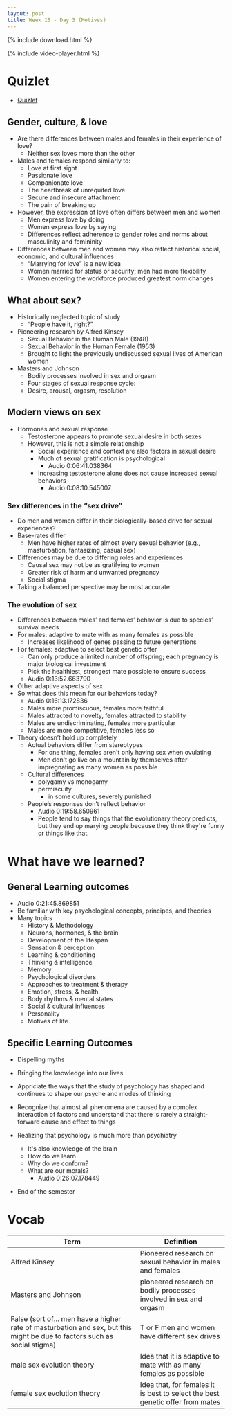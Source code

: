 ```yaml
---
layout: post
title: Week 15 - Day 3 (Motives)
---
```


{% include download.html %}

{% include video-player.html %}

<script>
new AudioNavigator({videoId:"osPm0H-9u6M"});
</script>

# Quizlet
+ <a href="https://quizlet.com/_28yly4">Quizlet</a>

## Gender, culture, & love
+ Are there differences between males and females in their experience of love?
    + Neither sex loves more than the other
+ Males and females respond similarly to:
    + Love at first sight
    + Passionate love
    + Companionate love
    + The heartbreak of unrequited love
    + Secure and insecure attachment
    + The pain of breaking up
+ However, the expression of love often differs between men and women
    + Men express love by doing
    + Women express love by saying
    + Differences reflect adherence to gender roles and norms about masculinity and femininity
+ Differences between men and women may also reflect historical social, economic, and cultural influences
    + “Marrying for love” is a new idea
    + Women married for status or security; men had more flexibility
    + Women entering the workforce produced greatest norm changes

## What about sex?
+ Historically neglected topic of study
    + “People have it, right?”
+ Pioneering research by Alfred Kinsey
    + Sexual Behavior in the Human Male (1948)
    + Sexual Behavior in the Human Female (1953)
    + Brought to light the previously undiscussed sexual lives of American women
+ Masters and Johnson
    + Bodily processes involved in sex and orgasm
    + Four stages of sexual response cycle: 
    + Desire, arousal, orgasm, resolution

## Modern views on sex
+ Hormones and sexual response
    + Testosterone appears to promote sexual desire in both sexes
    + However, this is not a simple relationship
        + Social experience and context are also factors in sexual desire
        + Much of sexual gratification is psychological
            + Audio 0:06:41.038364 
        + Increasing testosterone alone does not cause increased sexual behaviors
            + Audio 0:08:10.545007 

### Sex differences in the “sex drive”
+ Do men and women differ in their biologically-based drive for sexual experiences?
+ Base-rates differ
    + Men have higher rates of almost every sexual behavior (e.g., masturbation, fantasizing, casual sex)
+ Differences may be due to differing roles and experiences
    + Causal sex may not be as gratifying to women
    + Greater risk of harm and unwanted pregnancy
    + Social stigma
+ Taking a balanced perspective may be most accurate

### The evolution of sex
+ Differences between males’ and females’ behavior is due to species’ survival needs
+ For males: adaptive to mate with as many females as possible
    + Increases likelihood of genes passing to future generations
+ For females: adaptive to select best genetic offer
    + Can only produce a limited number of offspring; each pregnancy is major biological investment
    + Pick the healthiest, strongest mate possible to ensure success
    + Audio 0:13:52.663790 
+ Other adaptive aspects of sex
+ So what does this mean for our behaviors today?
    + Audio 0:16:13.172836 
    + Males more promiscuous, females more faithful
    + Males attracted to novelty, females attracted to stability
    + Males are undiscriminating, females more particular
    + Males are more competitive, females less so
+ Theory doesn’t hold up completely
    + Actual behaviors differ from stereotypes
        + For one thing, females aren't only having sex when ovulating
        + Men don't go live on a mountain by themselves after impregnating as many women as possible
    + Cultural differences
        + polygamy vs monogamy
        + permiscuity
            + in some cultures, severely punished
    + People’s responses don’t reflect behavior
        + Audio 0:19:58.650961 
        + People tend to say things that the evolutionary theory predicts,
            but they end up marying people because they think they're funny
            or things like that.

# What have we learned?

## General Learning outcomes
+ Audio 0:21:45.869851 
+ Be familiar with key psychological concepts, principes, and theories
+ Many topics
    + History & Methodology
    + Neurons, hormones, & the brain
    + Development of the lifespan
    + Sensation & perception
    + Learning & conditioning
    + Thinking & intelligence
    + Memory
    + Psychological disorders
    + Approaches to treatment & therapy
    + Emotion, stress, & health
    + Body rhythms & mental states
    + Social & cultural influences
    + Personality
    + Motives of life
 
## Specific Learning Outcomes

+ Dispelling myths
+ Bringing the knowledge into our lives
+ Appriciate the ways that the study of psychology has shaped and continues to shape our psyche and modes of thinking
+ Recognize that almost all phenomena are caused by a complex interaction of factors and understand that there is rarely a straight-forward cause and effect to things
+ Realizing that psychology is much more than psychiatry
    + It's also knowledge of the brain
    + How do we learn
    + Why do we conform?
    + What are our morals?
        + Audio 0:26:07.178449 

+ End of the semester

# Vocab

|Term|Definition
|---|---
|Alfred Kinsey|Pioneered research on sexual behavior in males and females
|Masters and Johnson|pioneered research on bodily processes involved in sex and orgasm
|False (sort of... men have a higher rate of masturbation and sex, but this might be due to factors such as social stigma)| T or F men and women have different sex drives
|male sex evolution theory|Idea that it is adaptive to mate with as many females as possible
|female sex evolution theory|Idea that, for females it is best to select the best genetic offer from mates